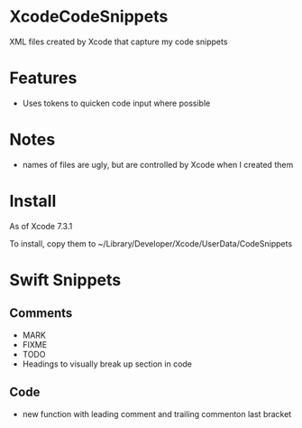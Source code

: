 # XcodeCodeSnippets
XML files created by Xcode that capture my code snippets

# Features
- Uses tokens to quicken code input where possible

# Notes
- names of files are ugly, but are controlled by Xcode when I created them

# Install
As of Xcode 7.3.1

To install, copy them to ~/Library/Developer/Xcode/UserData/CodeSnippets

# Swift Snippets
## Comments
- MARK
- FIXME
- TODO
- Headings to visually break up section in code
## Code
- new function with leading comment and trailing commenton last bracket
